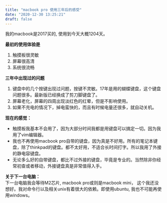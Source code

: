 ```yaml
---
title: "macbook pro 使用三年后的感受"
date: "2020-12-30 13:25:21"
draft: false
---
```

我的macbook是2017买的, 使用到今天大概1204天。

**最初的使用体验是**

1. 触摸板很灵敏
2. 屏幕很高清
3. 系统很流畅

**三年中出现过的问题**

1. 键盘中的几个按键出现过问题，按键不灵敏。17年是用的蝴蝶键盘，这个键盘问题很多。最新版已经换成了剪刀脚键盘了。
2. 屏幕老化，屏幕的四周出现淡红色的红晕，但是不影响使用。
3. 如果不充电的情况下，掉电蛮快的，而且有时候电量还很多，就自动关机。

**现在的感觉：**

- 触摸板我基本不会用了，因为大部分时间我都是用键盘可以搞定一切。因为我用了vim编辑器。
- 我也不再使用macbook pro自带的键盘，因为真是不好用。所有的笔记本键盘，除了thinkpad的键盘。都不太好用，不适合长时间打字。所以我用了外接的静电容键盘。
- 无论多么好的自带键盘，都比不过外接的键盘，毕竟是专业的。当然除非你经常初查或者移动，外接键盘真是非常值得入手。

**关于下一台电脑：**<br />下一台电脑我会等待M2芯片, macbook pro或则是macbook mini， 这个我还没想好。我对命令行以及相关unix有着很大的依赖。即使用ubuntu, 我也不可能再使用windows。





